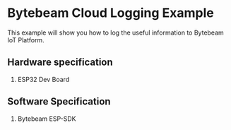 # Bytebeam Cloud Logging Example
This example will show you how to log the useful information to Bytebeam IoT Platform.

## Hardware specification
1. ESP32 Dev Board

## Software Specification
1. Bytebeam ESP-SDK
